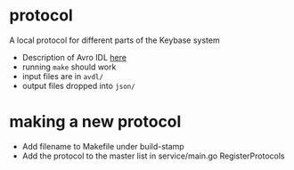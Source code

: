 protocol
========

A local protocol for different parts of the Keybase system

* Description of Avro IDL [here](http://avro.apache.org/docs/1.7.5/idl.html)
* running `make` should work
* input files are in `avdl/`
* output files dropped into `json/`


making a new protocol
=====================
* Add filename to Makefile under build-stamp
* Add the protocol to the master list in service/main.go RegisterProtocols
